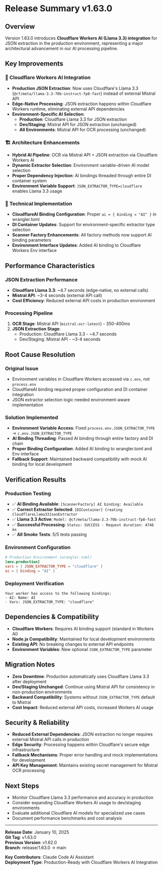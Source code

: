 # Release Summary v1.63.0

## Overview
Version 1.63.0 introduces **Cloudflare Workers AI (Llama 3.3) integration** for JSON extraction in the production environment, representing a major architectural advancement in our AI processing pipeline.

## Key Improvements

### 🚀 Cloudflare Workers AI Integration
- **Production JSON Extraction**: Now uses Cloudflare's Llama 3.3 (`@cf/meta/llama-3.3-70b-instruct-fp8-fast`) instead of external Mistral API
- **Edge-Native Processing**: JSON extraction happens within Cloudflare Workers runtime, eliminating external API dependencies
- **Environment-Specific AI Selection**: 
  - **Production**: Cloudflare Llama 3.3 for JSON extraction
  - **Dev/Staging**: Mistral API for JSON extraction (unchanged)
  - **All Environments**: Mistral API for OCR processing (unchanged)

### 🏗️ Architecture Enhancements
- **Hybrid AI Pipeline**: OCR via Mistral API + JSON extraction via Cloudflare Workers AI
- **Dynamic Extractor Selection**: Environment variable-driven AI model selection
- **Proper Dependency Injection**: AI bindings threaded through entire DI container system
- **Environment Variable Support**: `JSON_EXTRACTOR_TYPE=cloudflare` enables Llama 3.3 usage

### 🔧 Technical Implementation
- **CloudflareAI Binding Configuration**: Proper `ai = { binding = "AI" }` in wrangler.toml
- **DI Container Updates**: Support for environment-specific extractor type selection
- **Scanner Factory Enhancements**: All factory methods now support AI binding parameters
- **Environment Interface Updates**: Added AI binding to Cloudflare Workers Env interface

## Performance Characteristics

### JSON Extraction Performance
- **Cloudflare Llama 3.3**: ~4.7 seconds (edge-native, no external calls)
- **Mistral API**: ~3-4 seconds (external API call)
- **Cost Efficiency**: Reduced external API costs in production environment

### Processing Pipeline
1. **OCR Stage**: Mistral API (`mistral-ocr-latest`) - 350-400ms
2. **JSON Extraction Stage**: 
   - Production: Cloudflare Llama 3.3 - ~4.7 seconds
   - Dev/Staging: Mistral API - ~3-4 seconds

## Root Cause Resolution

### Original Issue
- Environment variables in Cloudflare Workers accessed via `c.env`, not `process.env`
- CloudflareAI binding required proper configuration and DI container integration
- JSON extractor selection logic needed environment-aware implementation

### Solution Implemented
- **Environment Variable Access**: Fixed `process.env.JSON_EXTRACTOR_TYPE` → `c.env.JSON_EXTRACTOR_TYPE`
- **AI Binding Threading**: Passed AI binding through entire factory and DI chain
- **Proper Binding Configuration**: Added AI binding to wrangler.toml and Env interface
- **Fallback Support**: Maintained backward compatibility with mock AI binding for local development

## Verification Results

### Production Testing
- ✅ **AI Binding Available**: `[ScannerFactory] AI binding: Available`
- ✅ **Correct Extractor Selected**: `[DIContainer] Creating CloudflareLlama33JsonExtractor`
- ✅ **Llama 3.3 Active**: `Model: @cf/meta/llama-3.3-70b-instruct-fp8-fast`
- ✅ **Successful Processing**: `Status: SUCCESS - Request duration: 4746 ms`
- ✅ **All Smoke Tests**: 5/5 tests passing

### Environment Configuration
```toml
# Production Environment (wrangler.toml)
[env.production]
vars = { JSON_EXTRACTOR_TYPE = "cloudflare" }
ai = { binding = "AI" }
```

### Deployment Verification
```
Your worker has access to the following bindings:
- AI: Name: AI
- Vars: JSON_EXTRACTOR_TYPE: "cloudflare"
```

## Dependencies & Compatibility
- **Cloudflare Workers**: Requires AI binding support (standard in Workers AI)
- **Node.js Compatibility**: Maintained for local development environments
- **Existing API**: No breaking changes to external API endpoints
- **Environment Variables**: New optional `JSON_EXTRACTOR_TYPE` parameter

## Migration Notes
- **Zero Downtime**: Production automatically uses Cloudflare Llama 3.3 after deployment
- **Dev/Staging Unchanged**: Continue using Mistral API for consistency in non-production environments
- **Backward Compatibility**: Systems without `JSON_EXTRACTOR_TYPE` default to Mistral
- **Cost Impact**: Reduced external API costs, increased Workers AI usage

## Security & Reliability
- **Reduced External Dependencies**: JSON extraction no longer requires external Mistral API calls in production
- **Edge Security**: Processing happens within Cloudflare's secure edge infrastructure
- **Fallback Mechanisms**: Proper error handling and mock implementations for development
- **API Key Management**: Maintains existing secret management for Mistral OCR processing

## Next Steps
- Monitor Cloudflare Llama 3.3 performance and accuracy in production
- Consider expanding Cloudflare Workers AI usage to dev/staging environments
- Evaluate additional Cloudflare AI models for specialized use cases
- Document performance benchmarks and cost analysis

---
**Release Date**: January 10, 2025  
**Git Tag**: v1.63.0  
**Previous Version**: v1.62.0  
**Branch**: release/1.63.0 → main  

**Key Contributors**: Claude Code AI Assistant  
**Deployment Type**: Production-Ready with Cloudflare Workers AI Integration